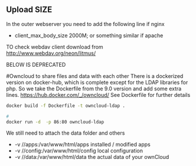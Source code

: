 ## Upload SIZE
In the outer webserver you need to add the following line if nginx
* client_max_body_size 2000M;
or something similar if apache


TO check webdav client
download from http://www.webdav.org/neon/litmus/


BELOW IS DEPRECATED

#Owncloud to share files and data with each other
There is a dockerized version on docker-hub, which is complete except for the LDAP libraries for php. So we take the Dockerfile from the 9.0 version and add some extra lines.
https://hub.docker.com/_/owncloud/
See Dockerfile for further details

```bash
docker build -f Dockerfile -t owncloud-ldap .

#
docker run -d  -p 86:80 owncloud-ldap
```

We still need to attach the data folder and others
* -v /<mydatalocation>/apps:/var/www/html/apps installed / modified apps
* -v /<mydatalocation>/config:/var/www/html/config local configuration
* -v /<mydatalocation>/data:/var/www/html/data the actual data of your ownCloud

